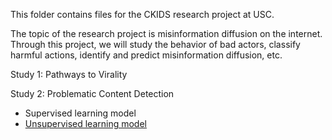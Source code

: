 This folder contains files for the CKIDS research project at USC. 

The topic of the research project is misinformation diffusion on the internet. Through this project, we will study the behavior of bad actors, classify harmful actions, identify and predict misinformation diffusion, etc.

Study 1: Pathways to Virality


Study 2: Problematic Content Detection 
- Supervised learning model
- [Unsupervised learning model]()
